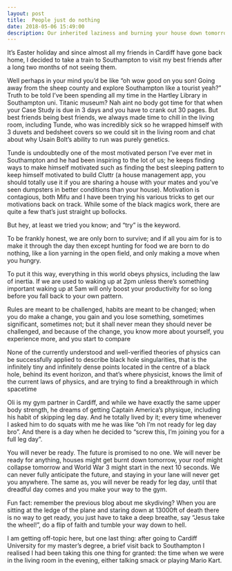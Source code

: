 ```yaml
---
layout: post
title:  People just do nothing
date: 2018-05-06 15:49:00
description: Our inherited laziness and burning your house down tomorrow.
---
```

It’s Easter holiday and since almost all my friends in Cardiff have gone back home, I decided to take a train to Southampton to visit my best friends after a long two months of not seeing them.

Well perhaps in your mind you’d be like “oh wow good on you son! Going away from the sheep county and explore Southampton like a tourist yeah?” Truth to be told I’ve been spending all my time in the Hartley Library in Southampton uni. Titanic museum? Nah aint no body got time for that when your Case Study is due in 3 days and you have to crank out 30 pages. But best friends being best friends, we always made time to chill in the living room, including Tunde, who was incredibly sick so he wrapped himself with 3 duvets and bedsheet covers so we could sit in the living room and chat about why Usain Bolt’s ability to run was purely genetics. 

Tunde is undoubtedly one of the most motivated person I’ve ever met in Southampton and he had been inspiring to the lot of us; he keeps finding ways to make himself motivated such as finding the best sleeping pattern to keep himself motivated to build Cluttr (a house management app, you should totally use it if you are sharing a house with your mates and you’ve seen dumpsters in better conditions than your house). Motivation is contagious, both Mifu and I have been trying his various tricks to get our motivations back on track. While some of the black magics work, there are quite a few that’s just straight up bollocks. 

But hey, at least we tried you know; and “try” is the keyword.

To be frankly honest, we are only born to survive; and if all you aim for is to make it through the day then except hunting for food we are born to do nothing, like a lion yarning in the open field, and only making a move when you hungry.

To put it this way, everything in this world obeys physics, including the law of inertia. If we are used to waking up at 2pm unless there’s something important waking up at 5am will only boost your productivity for so long before you fall back to your own pattern. 

Rules are meant to be challenged, habits are meant to be changed; when you do make a change, you gain and you lose something, sometimes significant, sometimes not; but it shall never mean they should never be challenged, and because of the change, you know more about yourself, you experience more, and you start to compare 

None of the currently understood and well-verified theories of physics can be successfully applied to describe black hole singularities, that is the infinitely tiny and infinitely dense points located in the centre of a black hole, behind its event horizon, and that’s where physicist, knows the limit of the current laws of physics, and are trying to find a breakthrough in which spacetime 

Oli is my gym partner in Cardiff, and while we have exactly the same upper body strength, he dreams of getting Captain America’s physique, including his habit of skipping leg day. And he totally lived by it; every time whenever I asked him to do squats with me he was like “oh I’m not ready for leg day bro”. And there is a day when he decided to “screw this, I’m joining you for a full leg day”. 

You will never be ready. The future is promised to no one. We will never be ready for anything, houses might get burnt down tomorrow, your roof might collapse tomorrow and World War 3 might start in the next 10 seconds. We can never fully anticipate the future, and staying in your lane will never get you anywhere. The same as, you will never be ready for leg day, until that dreadful day comes and you make your way to the gym.

Fun fact: remember the previous blog about me skydiving? When you are sitting at the ledge of the plane and staring down at 13000ft of death there is no way to get ready, you just have to take a deep breathe, say “Jesus take the wheel!”, do a flip of faith and tumble your way down to hell. 

I am getting off-topic here, but one last thing: after going to Cardiff University for my master’s degree, a brief visit back to Southampton I realised I had been taking this one thing for granted: the time when we were in the living room in the evening, either talking smack or playing Mario Kart.  
